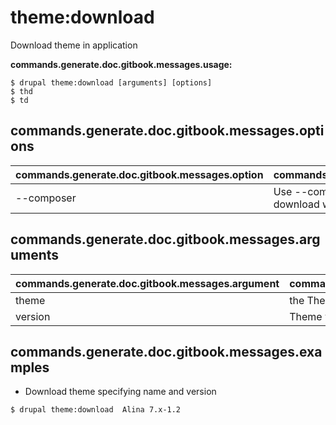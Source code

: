 # theme:download
Download theme in application

**commands.generate.doc.gitbook.messages.usage:**
```
$ drupal theme:download [arguments] [options]
$ thd  
$ td  
```

## commands.generate.doc.gitbook.messages.options
commands.generate.doc.gitbook.messages.option | commands.generate.doc.gitbook.messages.details
-------|-------------
--composer | Use --composer option for manage the theme download with Composer

## commands.generate.doc.gitbook.messages.arguments
commands.generate.doc.gitbook.messages.argument | commands.generate.doc.gitbook.messages.details
---------|-------------
theme | the Theme name
version | Theme version i.e 1.x-dev

## commands.generate.doc.gitbook.messages.examples
* Download theme specifying name and version
```
$ drupal theme:download  Alina 7.x-1.2

```
